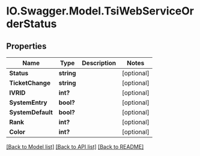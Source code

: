 # IO.Swagger.Model.TsiWebServiceOrderStatus
## Properties

Name | Type | Description | Notes
------------ | ------------- | ------------- | -------------
**Status** | **string** |  | [optional] 
**TicketChange** | **string** |  | [optional] 
**IVRID** | **int?** |  | [optional] 
**SystemEntry** | **bool?** |  | [optional] 
**SystemDefault** | **bool?** |  | [optional] 
**Rank** | **int?** |  | [optional] 
**Color** | **int?** |  | [optional] 

[[Back to Model list]](../README.md#documentation-for-models) [[Back to API list]](../README.md#documentation-for-api-endpoints) [[Back to README]](../README.md)

